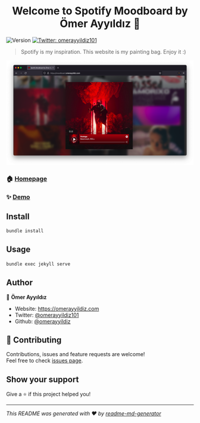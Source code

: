<h1 align="center">Welcome to Spotify Moodboard by Ömer Ayyıldız 👋</h1>
<p>
  <img alt="Version" src="https://img.shields.io/badge/version-v2.0-blue.svg?cacheSeconds=2592000" />
  <a href="https://twitter.com/omerayyildiz101" target="_blank">
    <img alt="Twitter: omerayyildiz101" src="https://img.shields.io/twitter/follow/omerayyildiz101.svg?style=social" />
  </a>
</p>

> Spotify is my inspiration. This website is my painting bag. Enjoy it :)

![DEMO SITE](readme.png)

### 🏠 [Homepage](https://github.com/omerayyildiz/moodboard.omerayyildiz.com)

### ✨ [Demo](https://moodboard.omerayyildiz.com)

## Install

```sh
bundle install
```

## Usage

```sh
bundle exec jekyll serve
```

## Author

👤 **Ömer Ayyıldız**

* Website: https://omerayyildiz.com
* Twitter: [@omerayyildiz101](https://twitter.com/omerayyildiz101)
* Github: [@omerayyildiz](https://github.com/omerayyildiz)

## 🤝 Contributing

Contributions, issues and feature requests are welcome!<br />Feel free to check [issues page](https://github.com/omerayyildiz/moodboard.omerayyildiz.com/issues). 

## Show your support

Give a ⭐️ if this project helped you!

***
_This README was generated with ❤️ by [readme-md-generator](https://github.com/kefranabg/readme-md-generator)_